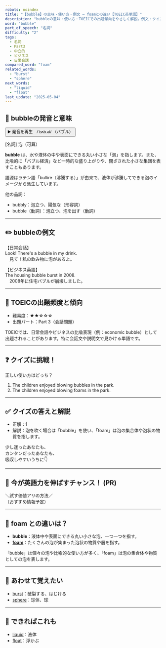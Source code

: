 ```yaml
---
robots: noindex
title: "【bubble】の意味・使い方・例文 ― foamとの違い【TOEIC英単語】"
description: "bubbleの意味・使い方・TOEICでの出題傾向をやさしく解説。例文・クイズ付きでfoamとの違いもわかりやすく学べます。"
word: "bubble"
part_of_speech: "名詞"
difficulty: "2"
tags:
  - 名詞
  - Part3
  - 中立的
  - ビジネス
  - 日常会話
compared_word: "foam"
related_words:
  - "burst"
  - "sphere"
next_words:
  - "liquid"
  - "float"
last_update: "2025-05-04"
---
```


## 🔰 bubbleの発音と意味

<button class="play-audio" onclick="playTTS('bubble')">
  <span class="play-audio-main">
    ▶️ 発音を再生　/ˈbʌb.əl/
  </span>
  <span class="play-audio-sub">
    （バブル）
  </span>
</button>

[名詞] 泡（可算）

**bubble** は、水や液体の中や表面にできる丸い小さな「泡」を指します。また、比喩的に「バブル経済」など一時的な盛り上がりや、閉ざされた小さな集団を表すこともあります。

語源はラテン語「bullire（沸騰する）」が由来で、液体が沸騰してできる泡のイメージから派生しています。

他の品詞：  
- bubbly：泡立つ、陽気な（形容詞）
- bubble（動詞）：泡立つ、泡を出す（動詞）

---

## ✏️ bubbleの例文

【日常会話】  
Look! There's a bubble in my drink.  
　見て！私の飲み物に泡があるよ。

【ビジネス英語】  
The housing bubble burst in 2008.  
　2008年に住宅バブルが崩壊しました。

---

## 🎯 TOEICの出題頻度と傾向

- 難易度：★★☆☆☆
- 出題パート：Part 3（会話問題）

TOEICでは、日常会話やビジネスの比喩表現（例：economic bubble）として出題されることがあります。特に会話文や説明文で見かける単語です。

---

## ❓ クイズに挑戦！

正しい使い方はどっち？

1. The children enjoyed blowing bubbles in the park.  
2. The children enjoyed blowing foams in the park.

---

## ✅ クイズの答えと解説

- 正解：**1**
- 解説：泡を吹く場合は「bubble」を使い、「foam」は泡の集合体や泡状の物質を指します。

少し迷ったあなたも、  
カンタンだったあなたも、  
吸収しやすいうちに👇️

---

## 🚀 今が英語力を伸ばすチャンス！ (PR)

<div class="info-center">
＼試す価値アリの方法／<br>  
（おすすめ情報予定）
</div>

---

## 🤔  foam との違いは？

- **bubble**：液体中や表面にできる丸い小さな泡、一つ一つを指す。
- **[foam](/word/foam)**：たくさんの泡が集まった泡状の物質や層を指す。

「bubble」は個々の泡や比喩的な使い方が多く、「foam」は泡の集合体や物質としての泡を表します。

---

## 🧩 あわせて覚えたい

- [burst](/word/burst)：破裂する、はじける
- [sphere](/word/sphere)：球体、球

---

## 📖 できればこれも

- [liquid](/word/liquid)：液体
- [float](/word/float)：浮かぶ

<!-- cvid: aid41_bid19 -->
